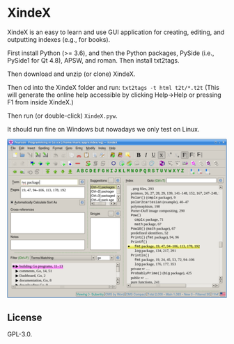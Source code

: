 # XindeX

XindeX is an easy to learn and use GUI application for creating, editing,
and outputting indexes (e.g., for books).

First install Python (>= 3.6), and then the Python packages, PySide (i.e.,
PySide1 for Qt 4.8), APSW, and roman. Then install txt2tags.

Then download and unzip (or clone) XindeX.

Then cd into the XindeX folder and run:
`txt2tags -t html t2t/*.t2t`
(This will generate the online help accessible by clicking Help→Help or
pressing F1 from inside XindeX.)

Then run (or double-click) `XindeX.pyw`.

It should run fine on Windows but nowadays we only test on Linux.

![Screenshot](screenshot.png)

## License

GPL-3.0.
